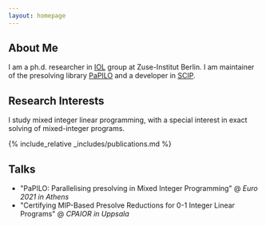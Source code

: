 ```yaml
---
layout: homepage
---
```


## About Me

I am a ph.d. researcher in [IOL](https://github.com/ZIB-IOL) group at Zuse-Institut Berlin. I am maintainer of the presolving library [PaPILO](https://github.com/scipopt/papilo) and a developer in [SCIP](https://github.com/scipopt/).

## Research Interests

I study mixed integer linear programming, with a special interest in exact solving of mixed-integer programs.

{% include_relative _includes/publications.md %}

## Talks

- "PaPILO: Parallelising presolving in Mixed Integer Programming" @ *Euro 2021 in Athens*
- "Certifying MIP-Based Presolve Reductions for 0-1 Integer Linear Programs" @ *CPAIOR in Uppsala*
